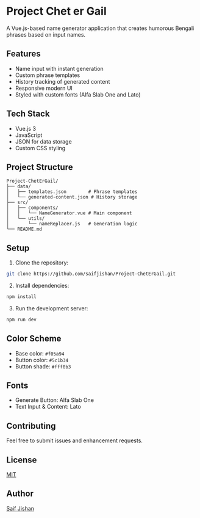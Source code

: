 # Project Chet er Gail

A Vue.js-based name generator application that creates humorous Bengali phrases based on input names.

## Features

- Name input with instant generation
- Custom phrase templates
- History tracking of generated content
- Responsive modern UI
- Styled with custom fonts (Alfa Slab One and Lato)

## Tech Stack

- Vue.js 3
- JavaScript
- JSON for data storage
- Custom CSS styling

## Project Structure

```
Project-ChetErGail/
├── data/
│   ├── templates.json        # Phrase templates
│   └── generated-content.json # History storage
├── src/
│   ├── components/
│   │   └── NameGenerator.vue # Main component
│   └── utils/
│       └── nameReplacer.js   # Generation logic
└── README.md
```

## Setup

1. Clone the repository:
```bash
git clone https://github.com/saifjishan/Project-ChetErGail.git
```

2. Install dependencies:
```bash
npm install
```

3. Run the development server:
```bash
npm run dev
```

## Color Scheme

- Base color: `#f05a94`
- Button color: `#5c1b34`
- Button shade: `#fff0b3`

## Fonts

- Generate Button: Alfa Slab One
- Text Input & Content: Lato

## Contributing

Feel free to submit issues and enhancement requests.

## License

[MIT](LICENSE)

## Author

[Saif Jishan](https://github.com/saifjishan)
